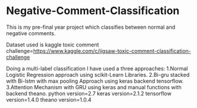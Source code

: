 # Negative-Comment-Classification
This is my pre-final year project which classifies between normal and negative comments.


Dataset used is kaggle toxic comment challenge=https://www.kaggle.com/c/jigsaw-toxic-comment-classification-challenge


Doing a multi-label classification I have used a three approaches:
1.Normal Logistic Regression approach using scikit-Learn Libraries.
2.Bi-gru stacked with Bi-lstm with max pooling Approach using keras backend tensorflow.
3.Attention Mechanism with GRU using keras and manual functions with backend theano.
python version=2.7
keras version=2.1.2
tensorflow version=1.4.0
theano version=1.0.4
